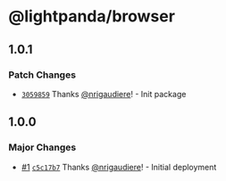 # @lightpanda/browser

## 1.0.1

### Patch Changes

- [`3059859`](https://github.com/lightpanda-io/node-packages/commit/3059859307ced46bb7868626f9644cad2444c093) Thanks [@nrigaudiere](https://github.com/nrigaudiere)! - Init package

## 1.0.0

### Major Changes

- [#1](https://github.com/lightpanda-io/node-packages/pull/1) [`c5c17b7`](https://github.com/lightpanda-io/node-packages/commit/c5c17b708e10ea1373033873cd308e6ed1e3783f) Thanks [@nrigaudiere](https://github.com/nrigaudiere)! - Initial deployment
